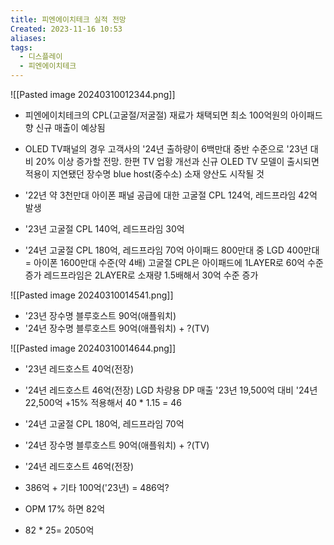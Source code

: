 ```yaml
---
title: 피엔에이치테크 실적 전망
Created: 2023-11-16 10:53
aliases: 
tags:
  - 디스플레이
  - 피엔에이치테크
---
```

![[Pasted image 20240310012344.png]]

- 피엔에이치테크의 CPL(고굴절/저굴절) 재료가 채택되면 최소 100억원의 아이패드향 신규 매출이 예상됨
- OLED TV패널의 경우 고객사의 '24년 출하량이 6백만대 중반 수준으로 '23년 대비 20% 이상 증가할 전망. 한편 TV 업황 개선과 신규 OLED TV 모델이 출시되면 적용이 지연됐던 장수명 blue host(중수소) 소재 양산도 시작될 것

- '22년 약 3천만대 아이폰 패널 공급에 대한 고굴절 CPL 124억, 레드프라임 42억 발생
- '23년 고굴절 CPL 140억, 레드프라임 30억
- '24년 고굴절 CPL 180억, 레드프라임 70억
	아이패드 800만대 중 LGD 400만대 = 아이폰 1600만대 수준(약 4배)
	고굴절 CPL은 아이패드에 1LAYER로 60억 수준 증가
	레드프라임은 2LAYER로 소재량 1.5배해서 30억 수준 증가

![[Pasted image 20240310014541.png]]
- '23년 장수명 블루호스트 90억(애플워치)
- '24년 장수명 블루호스트 90억(애플워치) + ?(TV)

![[Pasted image 20240310014644.png]]
- '23년 레드호스트 40억(전장)
- '24년 레드호스트 46억(전장)
	LGD 차량용 DP 매출 '23년 19,500억 대비 '24년 22,500억 +15% 적용해서
	40 * 1.15 = 46

- '24년 고굴절 CPL 180억, 레드프라임 70억
- '24년 장수명 블루호스트 90억(애플워치) + ?(TV)
- '24년 레드호스트 46억(전장)
- 386억 + 기타 100억('23년) = 486억?
- OPM 17% 하면 82억
- 82 * 25= 2050억